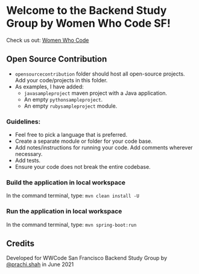 # Welcome to the Backend Study Group by Women Who Code SF!

Check us out: [Women Who Code](https://www.womenwhocode.com/)

## Open Source Contribution

- `opensourcecontribution` folder should host all open-source projects. Add your code/projects in
  this folder.
- As examples, I have added:
    - `javasampleproject` maven project with a Java application.
    - An empty `pythonsampleproject`.
    - An empty `rubysampleproject` module.

### Guidelines:

- Feel free to pick a language that is preferred.
- Create a separate module or folder for your code base.
- Add notes/instructions for running your code. Add comments wherever necessary.
- Add tests.
- Ensure your code does not break the entire codebase.

### Build the application in local workspace

In the command terminal, type: ```mvn clean install -U```

### Run the application in local workspace

In the command terminal, type: ```mvn spring-boot:run```

## Credits

Developed for WWCode San Francisco Backend Study Group by
[@prachi.shah](https://www.linkedin.com/in/prachisshah/) in June 2021